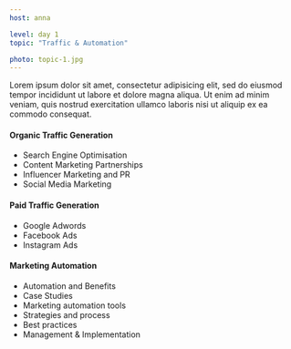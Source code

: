 ```yaml
---
host: anna

level: day 1 
topic: "Traffic & Automation"

photo: topic-1.jpg
---
```


Lorem ipsum dolor sit amet, consectetur adipisicing elit, sed do eiusmod tempor incididunt ut labore et dolore magna aliqua. Ut enim ad minim veniam, quis nostrud exercitation ullamco laboris nisi ut aliquip ex ea commodo consequat.

#### Organic Traffic Generation
* Search Engine Optimisation
* Content Marketing Partnerships
* Influencer Marketing and PR
* Social Media Marketing

#### Paid Traffic Generation
* Google Adwords
* Facebook Ads
* Instagram Ads

#### Marketing Automation
* Automation and Benefits
* Case Studies
* Marketing automation tools
* Strategies and process
* Best practices
* Management & Implementation
